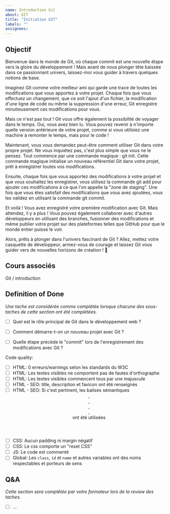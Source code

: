 ```yaml
---
name: Introduction Git 
about: GIT
title: "Initiation GIT"
labels: ""
assignees:
---
```


## Objectif

Bienvenue dans le monde de Git, où chaque commit est une nouvelle étape vers la gloire du développement ! Mais avant de nous plonger tête baissée dans ce passionnant univers, laissez-moi vous guider à travers quelques notions de base.

Imaginez Git comme votre meilleur ami qui garde une trace de toutes les modifications que vous apportez à votre projet. Chaque fois que vous effectuez un changement, que ce soit l'ajout d'un fichier, la modification d'une ligne de code ou même la suppression d'une erreur, Git enregistre minutieusement ces modifications pour vous.

Mais ce n'est pas tout ! Git vous offre également la possibilité de voyager dans le temps. Oui, vous avez bien lu. Vous pouvez revenir à n'importe quelle version antérieure de votre projet, comme si vous utilisiez une machine à remonter le temps, mais pour le code !

Maintenant, vous vous demandez peut-être comment utiliser Git dans votre propre projet. Ne vous inquiétez pas, c'est plus simple que vous ne le pensez. Tout commence par une commande magique : git init. Cette commande magique initialise un nouveau référentiel Git dans votre projet, prêt à enregistrer toutes vos modifications.

Ensuite, chaque fois que vous apportez des modifications à votre projet et que vous souhaitez les enregistrer, vous utilisez la commande git add pour ajouter ces modifications à ce que l'on appelle la "zone de staging". Une fois que vous êtes satisfait des modifications que vous avez ajoutées, vous les validez en utilisant la commande git commit.

Et voilà ! Vous avez enregistré votre première modification avec Git. Mais attendez, il y a plus ! Vous pouvez également collaborer avec d'autres développeurs en utilisant des branches, fusionner des modifications et même publier votre projet sur des plateformes telles que GitHub pour que le monde entier puisse le voir.

Alors, prêts à plonger dans l'univers fascinant de Git ? Allez, mettez votre casquette de développeur, armez-vous de courage et laissez Git vous guider vers de nouvelles horizons de création ! 🌟


## Cours associés

Git / introduction

## Definition of Done

_Une tache est considérée comme complétée lorsque chacune des sous-taches de cette section ont été complétées._

- [ ] Quel est le rôle principal de Git dans le développement web ?
- [ ] Comment démarre-t-on un nouveau projet avec Git ?
- [ ] Quelle étape précède le "commit" lors de l'enregistrement des modifications avec Git ?


<!-- CODE_QUALITY_START -->
Code quality:

- [ ] HTML: 0 erreurs/warnings selon les standards du W3C
- [ ] HTML: Les textes visibles ne comportent pas de fautes d'orthographe
- [ ] HTML: Les textes visibles commencent tous par une majuscule
- [ ] HTML - SEO: title, description et favicon ont été renseignés
- [ ] HTML - SEO: Si c'est pertinent, les balises sémantiques <header>, <footer>, <main>, <nav>, <section> ont été utilisées
- [ ] CSS: Aucun padding ni margin négatif
- [ ] CSS: Le css comporte un "reset CSS"
- [ ] JS: Le code est commenté
- [ ] Global: Les `class`, `id` et `name` et autres variables ont des noms respectables et porteurs de sens

<!-- CODE_QUALITY_END -->

## Q&A

_Cette section sera complétée par votre formateur lors de la review des taches._

- [ ] ...
